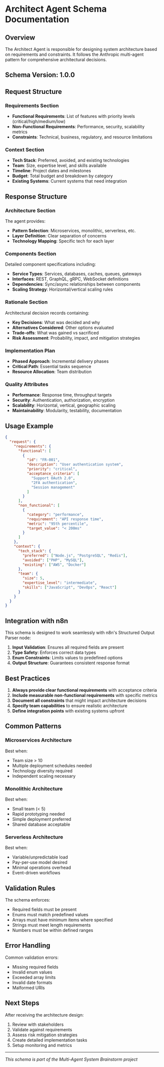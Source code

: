# Architect Agent Schema Documentation

## Overview
The Architect Agent is responsible for designing system architecture based on requirements and constraints. It follows the Anthropic multi-agent pattern for comprehensive architectural decisions.

## Schema Version: 1.0.0

## Request Structure

### Requirements Section
- **Functional Requirements**: List of features with priority levels (critical/high/medium/low)
- **Non-Functional Requirements**: Performance, security, scalability metrics
- **Constraints**: Technical, business, regulatory, and resource limitations

### Context Section
- **Tech Stack**: Preferred, avoided, and existing technologies
- **Team**: Size, expertise level, and skills available
- **Timeline**: Project dates and milestones
- **Budget**: Total budget and breakdown by category
- **Existing Systems**: Current systems that need integration

## Response Structure

### Architecture Section
The agent provides:
- **Pattern Selection**: Microservices, monolithic, serverless, etc.
- **Layer Definition**: Clear separation of concerns
- **Technology Mapping**: Specific tech for each layer

### Components Section
Detailed component specifications including:
- **Service Types**: Services, databases, caches, queues, gateways
- **Interfaces**: REST, GraphQL, gRPC, WebSocket definitions
- **Dependencies**: Sync/async relationships between components
- **Scaling Strategy**: Horizontal/vertical scaling rules

### Rationale Section
Architectural decision records containing:
- **Key Decisions**: What was decided and why
- **Alternatives Considered**: Other options evaluated
- **Trade-offs**: What was gained vs sacrificed
- **Risk Assessment**: Probability, impact, and mitigation strategies

### Implementation Plan
- **Phased Approach**: Incremental delivery phases
- **Critical Path**: Essential tasks sequence
- **Resource Allocation**: Team distribution

### Quality Attributes
- **Performance**: Response time, throughput targets
- **Security**: Authentication, authorization, encryption
- **Scalability**: Horizontal, vertical, geographic scaling
- **Maintainability**: Modularity, testability, documentation

## Usage Example

```json
{
  "request": {
    "requirements": {
      "functional": [
        {
          "id": "FR-001",
          "description": "User authentication system",
          "priority": "critical",
          "acceptance_criteria": [
            "Support OAuth 2.0",
            "2FA authentication",
            "Session management"
          ]
        }
      ],
      "non_functional": [
        {
          "category": "performance",
          "requirement": "API response time",
          "metric": "95th percentile",
          "target_value": "< 200ms"
        }
      ]
    },
    "context": {
      "tech_stack": {
        "preferred": ["Node.js", "PostgreSQL", "Redis"],
        "avoided": ["PHP", "MySQL"],
        "existing": ["AWS", "Docker"]
      },
      "team": {
        "size": 5,
        "expertise_level": "intermediate",
        "skills": ["JavaScript", "DevOps", "React"]
      }
    }
  }
}
```

## Integration with n8n

This schema is designed to work seamlessly with n8n's Structured Output Parser node:

1. **Input Validation**: Ensures all required fields are present
2. **Type Safety**: Enforces correct data types
3. **Enum Constraints**: Limits values to predefined options
4. **Output Structure**: Guarantees consistent response format

## Best Practices

1. **Always provide clear functional requirements** with acceptance criteria
2. **Include measurable non-functional requirements** with specific metrics
3. **Document all constraints** that might impact architecture decisions
4. **Specify team capabilities** to ensure realistic architecture
5. **Define integration points** with existing systems upfront

## Common Patterns

### Microservices Architecture
Best when:
- Team size > 10
- Multiple deployment schedules needed
- Technology diversity required
- Independent scaling necessary

### Monolithic Architecture
Best when:
- Small team (< 5)
- Rapid prototyping needed
- Simple deployment preferred
- Shared database acceptable

### Serverless Architecture
Best when:
- Variable/unpredictable load
- Pay-per-use model desired
- Minimal operations overhead
- Event-driven workflows

## Validation Rules

The schema enforces:
- Required fields must be present
- Enums must match predefined values
- Arrays must have minimum items where specified
- Strings must meet length requirements
- Numbers must be within defined ranges

## Error Handling

Common validation errors:
- Missing required fields
- Invalid enum values
- Exceeded array limits
- Invalid date formats
- Malformed URIs

## Next Steps

After receiving the architecture design:
1. Review with stakeholders
2. Validate against requirements
3. Assess risk mitigation strategies
4. Create detailed implementation tasks
5. Setup monitoring and metrics

---

*This schema is part of the Multi-Agent System Brainstorm project*
